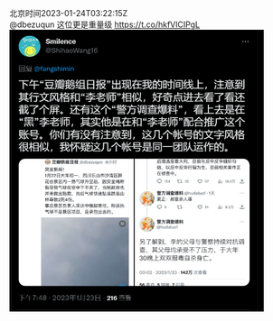 北京时间2023-01-24T03:22:15Z<br>@dbezuqun 这位更是重量级 https://t.co/hkfVlCIPgL<br><img src='/temp/image/2023/y-Month-1/1617603637559296001_0.jpg' width='450' height='500'><br><br>